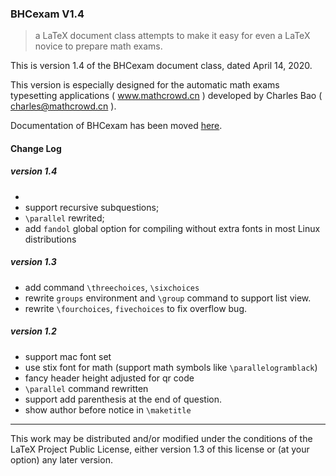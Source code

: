 ### BHCexam  V1.4

> a LaTeX document class attempts to make it easy for even a LaTeX novice to prepare math exams.

This is version 1.4 of the BHCexam document class, dated April 14, 2020. 

This version is especially designed for the automatic math exams typesetting applications ( www.mathcrowd.cn ) developed by Charles Bao ( charles@mathcrowd.cn ).

Documentation of BHCexam has been moved [here](http://docs.mathcrowd.cn/advances/bhcexam.html).

#### Change Log

##### version 1.4

* 
* support recursive subquestions;
* ``\parallel`` rewrited;
* add ``fandol`` global option for compiling without extra fonts in most Linux distributions

##### version 1.3

* add command ``\threechoices``, ``\sixchoices``
* rewrite ``groups`` environment and ``\group`` command to support list view.
* rewrite  ``\fourchoices``, ``fivechoices`` to fix overflow bug.

##### version 1.2

* support mac font set
* use stix font for math (support math symbols like ``\parallelogramblack``)
* fancy header height adjusted for qr code
* ``\parallel`` command rewritten
* support add parenthesis at the end of question.
* show author before notice in ``\maketitle``

------

This work may be distributed and/or modified under the conditions of
the LaTeX Project Public License, either version 1.3 of this license
or (at your option) any later version.



